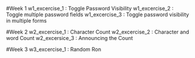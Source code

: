 #Week 1
w1_excercise_1 : Toggle Password Visibility
w1_excercise_2 : Toggle multiple password fields
w1_excercise_3 : Toggle password visibility in multiple forms

#Week 2 
w2_excercise_1 : Character Count
w2_excercise_2 : Character and word Count
w2_excersice_3 : Announcing the Count

#Week 3
w3_excercise_1 : Random Ron
